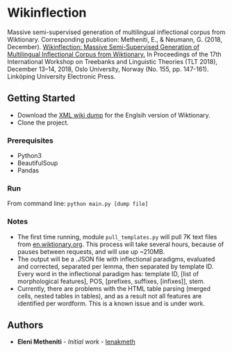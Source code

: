 # Wikinflection 

Massive semi-supervised generation of multilingual inflectional corpus from Wiktionary. Corresponding publication:
Metheniti, E., & Neumann, G. (2018, December). [Wikinflection: Massive Semi-Supervised Generation of Multilingual Inflectional Corpus from Wiktionary.](http://www.ep.liu.se/ecp/article.asp?issue=155&article=014&volume=) In Proceedings of the 17th International Workshop on Treebanks and Linguistic Theories (TLT 2018), December 13–14, 2018, Oslo University, Norway (No. 155, pp. 147-161). Linköping University Electronic Press.

## Getting Started

* Download the [XML wiki dump](https://dumps.wikimedia.org/enwiktionary/latest/enwiktionary-latest-pages-articles-multistream.xml.bz2) for the Englsih version of Wiktionary.
* Clone the project.

### Prerequisites

* Python3
* BeautifulSoup
* Pandas

### Run

From command line: `python main.py [dump file]`

### Notes

* The first time running, module `pull_templates.py` will pull 7K text files from [en.wiktionary.org](https://en.wiktionary.org/wiki). This process will take several hours, because of pauses between requests, and will use up ~210MB. 
* The output will be a .JSON file with inflectional paradigms, evaluated and corrected, separated per lemma, then separated by template ID. Every word in the inflectional paradigm has: template ID, [list of morphological features], POS, [prefixes, suffixes, [infixes]], stem.
* Currently, there are problems with the HTML table parsing (merged cells, nested tables in tables), and as a result not all features are identified per wordform. This is a known issue and is under work.

## Authors

* **Eleni Metheniti** - *Initial work* - [lenakmeth](https://github.com/lenakmeth)
